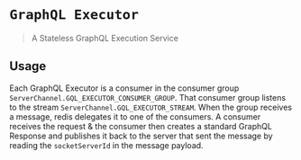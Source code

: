 # `GraphQL Executor`

> A Stateless GraphQL Execution Service

## Usage

Each GraphQL Executor is a consumer in the consumer group `ServerChannel.GQL_EXECUTOR_CONSUMER_GROUP`.
That consumer group listens to the stream `ServerChannel.GQL_EXECUTOR_STREAM`.
When the group receives a message, redis delegates it to one of the consumers.
A consumer receives the request & the consumer then creates a standard GraphQL Response and publishes it back to the server that sent the message by reading the `socketServerId` in the message payload.
